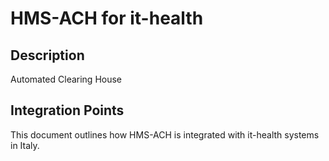 # HMS-ACH for it-health

## Description

Automated Clearing House

## Integration Points

This document outlines how HMS-ACH is integrated with it-health systems in Italy.
